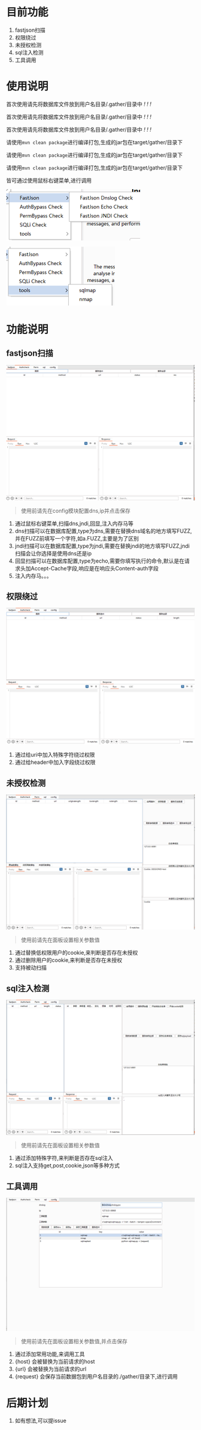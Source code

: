 # 目前功能

1. fastjson扫描
2. 权限绕过
3. 未授权检测
4. sql注入检测
5. 工具调用

# 使用说明

首次使用请先将数据库文件放到用户名目录/.gather/目录中 *!* *!* *!*

首次使用请先将数据库文件放到用户名目录/.gather/目录中 *!* *!* *!*

首次使用请先将数据库文件放到用户名目录/.gather/目录中 *!* *!* *!*

请使用`mvn clean package`进行编译打包,生成的jar包在target/gather/目录下

请使用`mvn clean package`进行编译打包,生成的jar包在target/gather/目录下

请使用`mvn clean package`进行编译打包,生成的jar包在target/gather/目录下

皆可通过使用鼠标右键菜单,进行调用

![tool-1.png](images%2Ftool-1.png)

![tool-2.png](images%2Ftool-2.png)

# 功能说明

## fastjson扫描

![](./images/fastjson.png)

> 使用前请先在config模块配置dns,ip并点击保存

1. 通过鼠标右键菜单,扫描dns,jndi,回显,注入内存马等
2. dns扫描可以在数据库配置,type为dns,需要在替换dns域名的地方填写FUZZ,并在FUZZ前填写一个字符,如a.FUZZ,主要是为了区别
3. jndi扫描可以在数据库配置,type为jndi,需要在替换jndi的地方填写FUZZ,jndi扫描会让你选择是使用dns还是ip
4. 回显扫描可以在数据库配置,type为echo,需要你填写执行的命令,默认是在请求头加Accept-Cache字段,响应是在响应头Content-auth字段
3. 注入内存马。。。

## 权限绕过

![](./images/authcheck.png)

1. 通过给uri中加入特殊字符绕过权限
2. 通过给header中加入字段绕过权限

## 未授权检测

![](./images/prem.png)

> 使用前请先在面板设置相关参数值

1. 通过替换低权限用户的cookie,来判断是否存在未授权
2. 通过删除用户的cookie,来判断是否存在未授权
3. 支持被动扫描

## sql注入检测

![](./images/sql.png)

> 使用前请先在面板设置相关参数值

1. 通过添加特殊字符,来判断是否存在sql注入
2. sql注入支持get,post,cookie,json等多种方式

## 工具调用

![](./images/config.png)

> 使用前请先在面板设置相关参数值,并点击保存

1. 通过添加常用功能,来调用工具
2. {host} 会被替换为当前请求的host
3. {url} 会被替换为当前请求的url
4. {request} 会保存当前数据包到用户名目录的./gather/目录下,进行调用


# 后期计划

1. 如有想法,可以提issue